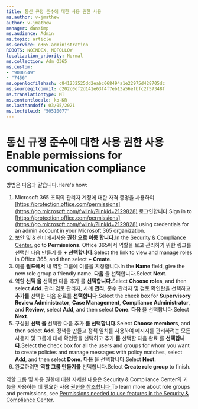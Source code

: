 ```yaml
---
title: 통신 규정 준수에 대한 사용 권한 사용
ms.author: v-jmathew
author: v-jmathew
manager: dansimp
ms.audience: Admin
ms.topic: article
ms.service: o365-administration
ROBOTS: NOINDEX, NOFOLLOW
localization_priority: Normal
ms.collection: Adm_O365
ms.custom:
- "9000549"
- "7456"
ms.openlocfilehash: c841232525dd2eabc068494a1e22975d428705dc
ms.sourcegitcommit: c202c0df2d141e63f4f7eb13a56efbfc2f57348f
ms.translationtype: MT
ms.contentlocale: ko-KR
ms.lasthandoff: 03/05/2021
ms.locfileid: "50510077"
---
```

# <a name="enable-permissions-for-communication-compliance"></a><span data-ttu-id="0109d-102">통신 규정 준수에 대한 사용 권한 사용</span><span class="sxs-lookup"><span data-stu-id="0109d-102">Enable permissions for communication compliance</span></span>

<span data-ttu-id="0109d-103">방법은 다음과 같습니다.</span><span class="sxs-lookup"><span data-stu-id="0109d-103">Here's how:</span></span>

1. <span data-ttu-id="0109d-104">Microsoft 365 조직의 관리자 계정에 대한 자격 증명을 사용하여 [https://protection.office.com/permissions](https://go.microsoft.com/fwlink/?linkid=2129828) 로그인합니다.</span><span class="sxs-lookup"><span data-stu-id="0109d-104">Sign in to [https://protection.office.com/permissions](https://go.microsoft.com/fwlink/?linkid=2129828) using credentials for an admin account in your Microsoft 365 organization.</span></span>
2. <span data-ttu-id="0109d-105">보안 및 [& 센터에서](https://go.microsoft.com/fwlink/?linkid=2101341)사용 **권한 으로 이동 합니다.**</span><span class="sxs-lookup"><span data-stu-id="0109d-105">In the [Security & Compliance Center](https://go.microsoft.com/fwlink/?linkid=2101341), go to **Permissions**.</span></span> <span data-ttu-id="0109d-106">Office 365에서 역할을 보고 관리하기 위한 링크를 선택한 다음 만들기 를 **\+ 선택합니다.**</span><span class="sxs-lookup"><span data-stu-id="0109d-106">Select the link to view and manage roles in Office 365, and then select **\+ Create**.</span></span>
3. <span data-ttu-id="0109d-107">이름 **필드에서** 새 역할 그룹에 이름을 지정합니다.</span><span class="sxs-lookup"><span data-stu-id="0109d-107">In the **Name** field, give the new role group a friendly name.</span></span> <span data-ttu-id="0109d-108">**다음** 을 선택합니다.</span><span class="sxs-lookup"><span data-stu-id="0109d-108">Select **Next**.</span></span>
4. <span data-ttu-id="0109d-109">역할 **선택 을** 선택한 다음 추가 를 **선택합니다.**</span><span class="sxs-lookup"><span data-stu-id="0109d-109">Select **Choose roles**, and then select **Add**.</span></span> <span data-ttu-id="0109d-110">관리 검토 관리자, 사례 **관리,** 준수 관리자 및 검토 확인란을 선택하고 **추가를** 선택한 다음 완료를  **선택합니다.**</span><span class="sxs-lookup"><span data-stu-id="0109d-110">Select the check box for **Supervisory Review Administrator**, **Case Management**, **Compliance Administrator**, and **Review**, select **Add**, and then select **Done**.</span></span> <span data-ttu-id="0109d-111">**다음** 을 선택합니다.</span><span class="sxs-lookup"><span data-stu-id="0109d-111">Select **Next**.</span></span>
5. <span data-ttu-id="0109d-112">구성원 **선택 을** 선택한 다음 추가 **를 선택합니다.**</span><span class="sxs-lookup"><span data-stu-id="0109d-112">Select **Choose members**, and then select **Add**.</span></span> <span data-ttu-id="0109d-113">정책을 만들고 정책 일치를 사용하여 메시지를 관리하려는 모든 사용자 및 그룹에 대해 확인란을 선택하고 추가 **를** 선택한 다음 완료 를 **선택합니다.**</span><span class="sxs-lookup"><span data-stu-id="0109d-113">Select the check box for all the users and groups for whom you want to create policies and manage messages with policy matches, select **Add**, and then select **Done**.</span></span> <span data-ttu-id="0109d-114">**다음** 을 선택합니다.</span><span class="sxs-lookup"><span data-stu-id="0109d-114">Select **Next**.</span></span>
6. <span data-ttu-id="0109d-115">완료하려면 **역할 그룹 만들기를** 선택합니다.</span><span class="sxs-lookup"><span data-stu-id="0109d-115">Select **Create role group** to finish.</span></span>

<span data-ttu-id="0109d-116">역할 그룹 및 사용 권한에 대한 자세한 내용은 Security & Compliance Center의 기능을 사용하는 데 필요한 사용 [권한을 참조합니다.](https://go.microsoft.com/fwlink/?linkid=2114184)</span><span class="sxs-lookup"><span data-stu-id="0109d-116">To learn more about role groups and permissions, see [Permissions needed to use features in the Security & Compliance Center](https://go.microsoft.com/fwlink/?linkid=2114184).</span></span>
